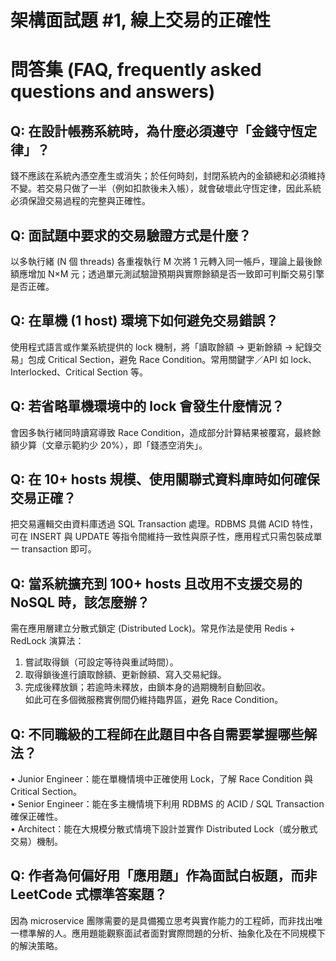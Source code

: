 # 架構面試題 #1, 線上交易的正確性

# 問答集 (FAQ, frequently asked questions and answers)

## Q: 在設計帳務系統時，為什麼必須遵守「金錢守恆定律」？
錢不應該在系統內憑空產生或消失；於任何時刻，封閉系統內的金額總和必須維持不變。若交易只做了一半（例如扣款後未入帳），就會破壞此守恆定律，因此系統必須保證交易過程的完整與正確性。

## Q: 面試題中要求的交易驗證方式是什麼？
以多執行緒 (N 個 threads) 各重複執行 M 次將 1 元轉入同一帳戶，理論上最後餘額應增加 N×M 元；透過單元測試驗證預期與實際餘額是否一致即可判斷交易引擎是否正確。

## Q: 在單機 (1 host) 環境下如何避免交易錯誤？
使用程式語言或作業系統提供的 lock 機制，將「讀取餘額 → 更新餘額 → 紀錄交易」包成 Critical Section，避免 Race Condition。常用關鍵字／API 如 lock、Interlocked、Critical Section 等。

## Q: 若省略單機環境中的 lock 會發生什麼情況？
會因多執行緒同時讀寫導致 Race Condition，造成部分計算結果被覆寫，最終餘額少算（文章示範約少 20%），即「錢憑空消失」。

## Q: 在 10+ hosts 規模、使用關聯式資料庫時如何確保交易正確？
把交易邏輯交由資料庫透過 SQL Transaction 處理。RDBMS 具備 ACID 特性，可在 INSERT 與 UPDATE 等指令間維持一致性與原子性，應用程式只需包裝成單一 transaction 即可。

## Q: 當系統擴充到 100+ hosts 且改用不支援交易的 NoSQL 時，該怎麼辦？
需在應用層建立分散式鎖定 (Distributed Lock)。常見作法是使用 Redis + RedLock 演算法：  
1. 嘗試取得鎖（可設定等待與重試時間）。  
2. 取得鎖後進行讀取餘額、更新餘額、寫入交易紀錄。  
3. 完成後釋放鎖；若逾時未釋放，由鎖本身的過期機制自動回收。  
如此可在多個微服務實例間仍維持臨界區，避免 Race Condition。

## Q: 不同職級的工程師在此題目中各自需要掌握哪些解法？
• Junior Engineer：能在單機情境中正確使用 Lock，了解 Race Condition 與 Critical Section。  
• Senior Engineer：能在多主機情境下利用 RDBMS 的 ACID / SQL Transaction 確保正確性。  
• Architect：能在大規模分散式情境下設計並實作 Distributed Lock（或分散式交易）機制。

## Q: 作者為何偏好用「應用題」作為面試白板題，而非 LeetCode 式標準答案題？
因為 microservice 團隊需要的是具備獨立思考與實作能力的工程師，而非找出唯一標準解的人。應用題能觀察面試者面對實際問題的分析、抽象化及在不同規模下的解決策略。